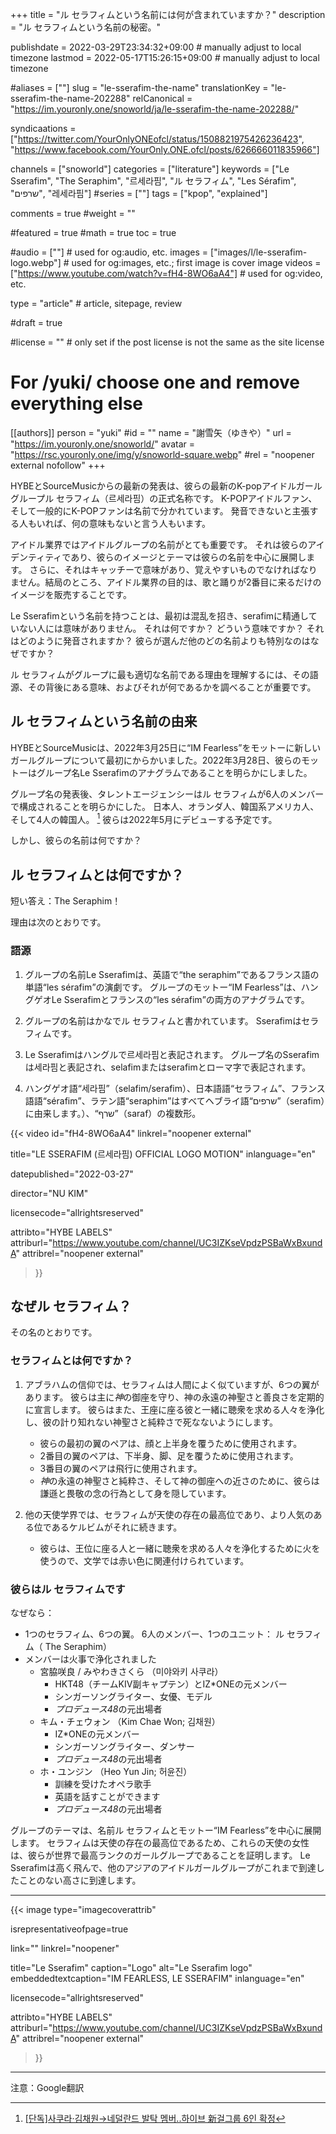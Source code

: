 +++
title = "ル セラフィムという名前には何が含まれていますか？"
description = "ル セラフィムという名前の秘密。"

publishdate = 2022-03-29T23:34:32+09:00                                          # manually adjust to local timezone
lastmod = 2022-05-17T15:26:15+09:00                                       # manually adjust to local timezone

#aliases = [""]
slug = "le-sserafim-the-name"
translationKey = "le-sserafim-the-name-202288"
relCanonical = "https://im.youronly.one/snoworld/ja/le-sserafim-the-name-202288/"

syndicaations = ["https://twitter.com/YourOnlyONEofcl/status/1508821975426236423", "https://www.facebook.com/YourOnly.ONE.ofcl/posts/626666011835966"]

channels = ["snoworld"]
categories = ["literature"]
keywords = ["Le Sserafim", "The Seraphim", "르세라핌", "ル セラフィム", "Les Sérafim", "שרפים", "레세라핌"]
#series = [""]
tags = ["kpop", "explained"]

comments = true
#weight = ""

#featured = true
#math = true
toc = true

#audio = [""]                                                          # used for og:audio, etc.
images = ["images/l/le-sserafim-logo.webp"]                 # used for og:images, etc.; first image is cover image
videos = ["https://www.youtube.com/watch?v=fH4-8WO6aA4"]                         # used for og:video, etc.

type = "article"                                                             # article, sitepage, review

#draft = true

#license = ""                                                         # only set if the post license is not the same as the site license

# For /yuki/ choose one and remove everything else
[[authors]]
  person = "yuki"
  #id = ""
  name = "謝雪矢（ゆきや）"
  url = "https://im.youronly.one/snoworld/"
  avatar = "https://rsc.youronly.one/img/y/snoworld-square.webp"
  #rel = "noopener external nofollow"
+++

HYBEとSourceMusicからの最新の発表は、彼らの最新のK-popアイドルガールグループル セラフィム（<bdi lang="ko">르세라핌</bdi>）の正式名称です。 K-POPアイドルファン、そして一般的にK-POPファンは名前で分かれています。 発音できないと主張する人もいれば、何の意味もないと言う人もいます。

<!--more-->

アイドル業界ではアイドルグループの名前がとても重要です。 それは彼らのアイデンティティであり、彼らのイメージとテーマは彼らの名前を中心に展開します。 さらに、それはキャッチーで意味があり、覚えやすいものでなければなりません。結局のところ、アイドル業界の目的は、歌と踊りが2番目に来るだけのイメージを販売することです。

<bdi lang="ko-Latn">Le Sserafim</bdi>という名前を持つことは、最初は混乱を招き、<bdi lang="he-Latn">serafim</bdi>に精通していない人には意味がありません。 それは何ですか？ どういう意味ですか？ それはどのように発音されますか？ 彼らが選んだ他のどの名前よりも特別なのはなぜですか？

ル セラフィムがグループに最も適切な名前である理由を理解するには、その語源、その背後にある意味、およびそれが何であるかを調べることが重要です。

## ル セラフィムという名前の由来

HYBEとSourceMusicは、2022年3月25日に<q>IM Fearless</q>をモットーに新しいガールグループについて最初にからかいました。2022年3月28日、彼らのモットーはグループ名<bdi lang="ko-Latn">Le Sserafim</bdi>のアナグラムであることを明らかにしました。

グループ名の発表後、タレントエージェンシーはル セラフィムが6人のメンバーで構成されることを明らかにした。 日本人、オランダ人、韓国系アメリカ人、そして4人の韓国人。 [^le-sserafim-star-news-new-six-member-group] 彼らは2022年5月にデビューする予定です。

しかし、彼らの名前は何ですか？

[^le-sserafim-star-news-new-six-member-group]: [[단독]사쿠라·김채원→네덜란드 발탁 멤버..하이브 新걸그룹 6인 확정](https://entertain.v.daum.net/v/20220325104557755 "[단독]사쿠라·김채원→네덜란드 발탁 멤버..하이브 新걸그룹 6인 확정")

## ル セラフィムとは何ですか？

短い答え：<bdi lang="en-PH">The Seraphim</bdi>！

理由は次のとおりです。

### 語源

01. グループの名前<bdi lang="ko-Latn">Le Sserafim</bdi>は、英語で<q><bdi lang="en-PH">the seraphim</bdi></q>であるフランス語の単語<q><bdi lang="fr">les sérafim</bdi></q>の演劇です。 グループのモットー<q>IM Fearless</q>は、ハングゲオ<bdi lang="ko-Latn">Le Sserafim</bdi>とフランスの<q><bdi lang="fr">les sérafim</bdi></q>の両方のアナグラムです。

01. グループの名前はかなでル セラフィムと書かれています。 <bdi lang="ko-Latn">Sserafim</bdi>はセラフィムです。

01. <bdi lang="ko-Latn">Le Sserafim</bdi>はハングルで<bdi lang="ko">르세라핌</bdi>と表記されます。 グループ名の<bdi lang="ko-Latn">Sserafim</bdi>は<bdi lang="ko">세라핌</bdi>と表記され、<bdi lang="ko-Latn">selafim</bdi>または<bdi lang="ko-Latn">serafim</bdi>とローマ字で表記されます。

01. ハングゲオ語<q><bdi lang="ko">세라핌</bdi></q>（<bdi lang="ko-Latn">selafim</bdi>/<bdi lang="ko-Latn">serafim</bdi>）、日本語語<q>セラフィム</q>、フランス語語<q><bdi lang="fr">sérafim</bdi></q>、ラテン語<q><bdi lang="lat">seraphim</bdi></q>はすべてヘブライ語<q><bdi lang="he">שרפים</bdi></q>（<bdi lang="he-Latn">serafim</bdi>）に由来します。）、<q><bdi lang="he">שרף</bdi></q>（<bdi lang="he-Latn">saraf</bdi>）の複数形。

{{< video
  id="fH4-8WO6aA4"
  linkrel="noopener external"

  title="LE SSERAFIM (르세라핌) OFFICIAL LOGO MOTION"
  inlanguage="en"

  datepublished="2022-03-27"

  director="NU KIM"

  licensecode="allrightsreserved"

  attribto="HYBE LABELS"
  attriburl="https://www.youtube.com/channel/UC3IZKseVpdzPSBaWxBxundA"
  attribrel="noopener external"
>}}

## なぜル セラフィム？

その名のとおりです。

### セラフィムとは何ですか？

01. アブラハムの信仰では、セラフィムは人間によく似ていますが、6つの翼があります。 彼らは主に*神*の御座を守り、神の永遠の神聖さと善良さを定期的に宣言します。 彼らはまた、王座に座る彼と一緒に聴衆を求める人々を浄化し、彼の計り知れない神聖さと純粋さで死なないようにします。

    - 彼らの最初の翼のペアは、顔と上半身を覆うために使用されます。
    - 2番目の翼のペアは、下半身、脚、足を覆うために使用されます。
    - 3番目の翼のペアは飛行に使用されます。
    - *神*の永遠の神聖さと純粋さ、そして神の御座への近さのために、彼らは謙遜と畏敬の念の行為として身を隠しています。

01. 他の天使学界では、セラフィムが天使の存在の最高位であり、より人気のある位であるケルビムがそれに続きます。

    - 彼らは、王位に座る人と一緒に聴衆を求める人々を浄化するために<span class="text-red">火</span>を使うので、文学では<span class="text-red">赤</span>い色に関連付けられています。

### 彼らはル セラフィムです

なぜなら：

- 1つのセラフィム、6つの翼。 6人のメンバー、1つのユニット： ル セラフィム（ <bdi lang="en-PH">The Seraphim</bdi>）
- メンバーは火事で浄化されました
  - 宮脇咲良 / みやわきさくら （<bdi lang="ko">미야와키 사쿠라</bdi>）
    - HKT48（チームKIV副キャプテン）とIZ*ONEの元メンバー
    - シンガーソングライター、女優、モデル
    - <cite>プロデュース48</cite>の元出場者
  - キム・チェウォン （<bdi lang="ko-Latn">Kim Chae Won</bdi>; <bdi lang="ko">김채원</bdi>）
    - IZ*ONEの元メンバー
    - シンガーソングライター、ダンサー
    - <cite>プロデュース48</cite>の元出場者
  - ホ・ユンジン （<bdi lang="ko-Latn">Heo Yun Jin</bdi>; <bdi lang="ko">허윤진</bdi>）
    - 訓練を受けたオペラ歌手
    - 英語を話すことができます
    - <cite>プロデュース48</cite>の元出場者
<!-- - 公式色は<span class="text-red">赤</span>かもしれません -->

グループのテーマは、名前ル セラフィムとモットー<q>IM Fearless</q>を中心に展開します。 セラフィムは天使の存在の最高位であるため、これらの天使の女性は、彼らが世界で最高ランクのガールグループであることを証明します。 Le Sserafimは高く飛んで、他のアジアのアイドルガールグループがこれまで到達したことのない高さに到達します。

---

{{< image
  type="imagecoverattrib"

  isrepresentativeofpage=true

  link=""
  linkrel="noopener"

  title="Le Sserafim"
  caption="Logo"
  alt="Le Sserafim logo"
  embeddedtextcaption="IM FEARLESS, LE SSERAFIM"
  inlanguage="en"

  licensecode="allrightsreserved"

  attribto="HYBE LABELS"
  attriburl="https://www.youtube.com/channel/UC3IZKseVpdzPSBaWxBxundA"
  attribrel="noopener external"
>}}

---

注意：Google翻訳
